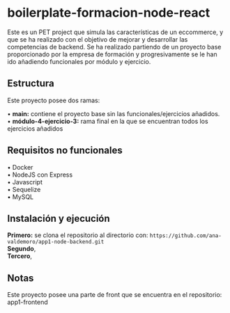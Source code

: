 # boilerplate-formacion-node-react

Este es un PET project que simula las características de un eccommerce, y que se ha realizado con el objetivo de mejorar y desarrollar las competencias de backend. Se ha realizado partiendo de un proyecto base proporcionado por la empresa de formación y progresivamente se le han ido añadiendo funcionales por módulo y ejercicio.


## Estructura ##
Este proyecto posee dos ramas:

• **main:** contiene el proyecto base sin las funcionales/ejercicios añadidos.  
• **módulo-4-ejercicio-3:** rama final en la que se encuentran todos los ejercicios añadidos
## Requisitos no funcionales ## 

• Docker  
• NodeJS con Express  
• Javascript  
• Sequelize  
• MySQL

## Instalación y ejecución ##

**Primero:** se clona el repositorio al directorio con: `https://github.com/ana-valdemoro/app1-node-backend.git`   
**Segundo**,  
**Tercero**,

## Notas ##
Este proyecto posee una parte de front que se encuentra en el repositorio: app1-frontend
